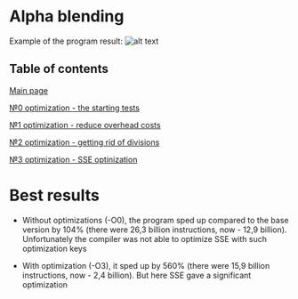 # Alpha blending

Example of the program result:
![alt text](Images/output.png "The funny picture")
## Table of contents

[Main page](https://github.com/Panterrich/Alpha_blending)

[№0 optimization - the starting tests](https://github.com/Panterrich/Alpha_blending/tree/ver_0)

[№1 optimization - reduce overhead costs](https://github.com/Panterrich/Alpha_blending/tree/ver_1)

[№2 optimization - getting rid of divisions](https://github.com/Panterrich/Alpha_blending/tree/ver_2)

[№3 optimization - SSE optinization](https://github.com/Panterrich/Alpha_blending/tree/ver_3)

# Best results 

* Without optimizations (-O0), the program sped up compared to the base version by 104% (there were 26,3 billion instructions, now - 12,9 billion). Unfortunately the compiler was not able to optimize SSE with such optimization keys

* With optimization (-O3), it sped up by 560% (there were 15,9 billion instructions, now - 2,4 billion). But here SSE gave a significant optimization
